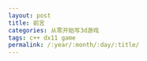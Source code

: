 ```yaml
---
layout: post
title: 前言
categories: 从零开始写3d游戏
tags: c++ dx11 game
permalink: /:year/:month/:day/:title/
---
```


